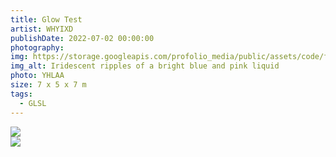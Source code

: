 ```yaml
---
title: Glow Test
artist: WHYIXD
publishDate: 2022-07-02 00:00:00
photography:
img: https://storage.googleapis.com/profolio_media/public/assets/code/fluidball/fluid2.gif
img_alt: Iridescent ripples of a bright blue and pink liquid
photo: YHLAA
size: 7 x 5 x 7 m
tags:
  - GLSL
---
```


<style>
     .embed-container {
      --video--width: 1084;
      --video--height: 666;

      position: relative;
      padding-bottom: calc(var(--video--height) / var(--video--width) * 100%); /* 41.66666667% */
      overflow: hidden;
      max-width: 100%;
      background: black;
    }

    .embed-container iframe,
    .embed-container object,
    .embed-container embed {
      position: absolute;
      top: 0;
      left: 0;
      width: 100%;
      height: 100%;
    }
  </style>

<div class="gallery" style="    margin-top:0px;">

<div class="height  withTitle">
<img style=""src="https://storage.googleapis.com/profolio_media/public/assets/code/fluidball/sin.gif">
</div>

<div class="height  withTitle">
<img style=""src="https://storage.googleapis.com/profolio_media/public/assets/code/fluidball/fluid2.gif">
</div>

</div>
